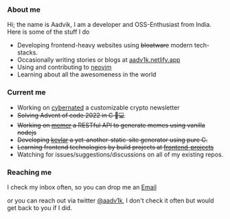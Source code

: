### About me

Hi; the name is Aadvik, I am a developer and OSS-Enthusiast from India. Here is some of the stuff I do 

- Developing frontend-heavy websites using ~~bloatware~~ modern tech-stacks.
- Occasionally writing stories or blogs at [aadv1k.netlify.app](http://aadv1k.netlify.app/)
- Using and contributing to [neovim](https://neovim.io/) 
- Learning about all the awesomeness in the world

### Current me

- Working on [cybernated](https://github.com/aadv1k/cybernated) a customizable crypto newsletter
- ~~Solving Advent of code 2022 in C 🎄💻~~
- ~~Working on [memer](https://github.com/aadv1k/memer) a RESTful API to generate memes using vanilla nodejs~~
- ~~Developing [kevlar](https://github.com/aadv1k/kevlar) a yet-another-static-site generator using pure C.~~
- ~~Learning frontend technologies by build projects at [frontend-projects](https://github.com/aadv1k/frontend-projects)~~
- Watching for issues/suggestions/discussions on all of my existing repos.

### Reaching me

I check my inbox often, so you can drop me an [Email](mailto:aadv1k@outlook.com)

or you can reach out via twitter [@aadv1k](https://twitter.com/aadv1k), I don't check it often but would get back to you if I did.
